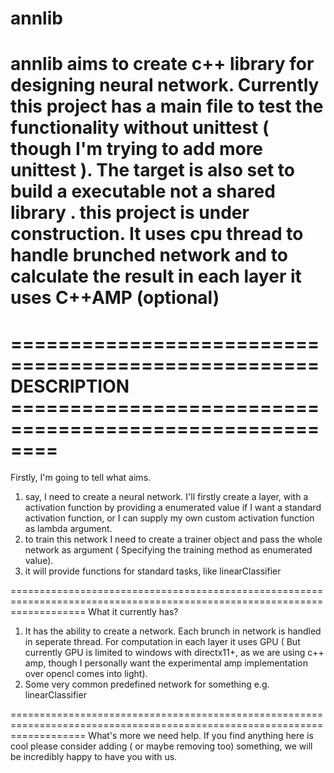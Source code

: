 annlib
======
annlib aims to create c++ library for designing neural network. Currently this project has a main file to test the functionality without unittest ( though I'm trying to add more unittest ). The target is also
set to build a executable not a shared library .
this project is under construction.
It uses cpu thread to handle brunched network and to calculate the result in each layer it uses C++AMP (optional)
=========================================================================================================================
==================================================== DESCRIPTION ========================================================
=========================================================================================================================
Firstly, I'm going to tell what aims.
  1) say, I need to create a neural network. I'll firstly create a layer, with a activation function by providing a enumerated value if I want a standard activation function, or I can supply my own custom activation function as lambda argument.
  2) to train this network I need to create a trainer object and pass the whole network as argument ( Specifying the training method as enumerated value).
  3) it will provide functions for standard tasks, like linearClassifier


=========================================================================================================================
What it currently has?
  1) It has the ability to create a network. Each brunch in network is handled in seperate thread. For computation in each layer it uses GPU ( But currently GPU is limited to windows with directx11+, as we are using c++ amp, though I personally
  want the experimental amp implementation over opencl comes into light).
  2) Some very common predefined network for something e.g. linearClassifier
  
=========================================================================================================================
What's more we need help. If you find anything here is cool please consider adding ( or maybe removing too) something, we will be incredibly happy to have you with us.
